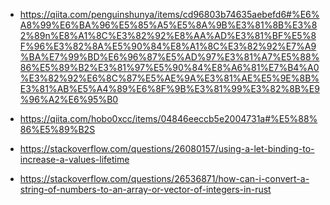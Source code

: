 - https://qiita.com/penguinshunya/items/cd96803b74635aebefd6#%E6%A8%99%E6%BA%96%E5%85%A5%E5%8A%9B%E3%81%8B%E3%82%89n%E8%A1%8C%E3%82%92%E8%AA%AD%E3%81%BF%E5%8F%96%E3%82%8A%E5%90%84%E8%A1%8C%E3%82%92%E7%A9%BA%E7%99%BD%E6%96%87%E5%AD%97%E3%81%A7%E5%88%86%E5%89%B2%E3%81%97%E5%90%84%E8%A6%81%E7%B4%A0%E3%82%92%E6%8C%87%E5%AE%9A%E3%81%AE%E5%9E%8B%E3%81%AB%E5%A4%89%E6%8F%9B%E3%81%99%E3%82%8B%E9%96%A2%E6%95%B0

- https://qiita.com/hobo0xcc/items/04846eeccb5e2004731a#%E5%88%86%E5%89%B2S



- https://stackoverflow.com/questions/26080157/using-a-let-binding-to-increase-a-values-lifetime


- https://stackoverflow.com/questions/26536871/how-can-i-convert-a-string-of-numbers-to-an-array-or-vector-of-integers-in-rust
